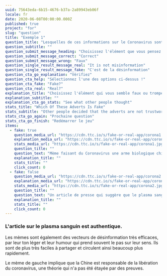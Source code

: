 ```yaml
---
uuid: 75643eda-6b15-4676-b37a-2a89943eb06f
locale: fr
date: 2020-06-08T00:00:00.000Z
published: true
project: "for"
slug: "question"
title: "Exemple 1"
question_title: "Lesquelles de ces informations sur le Coronavirus sont fausses?"
question_subtitle: ""
question_submit_message_heading: "Choisissez l'élément que vous pensez être faux ou trompeur"
question_submit_message_correct: "Correct"
question_submit_message_wrong: "Faux"
question_single_result_message_real: "It is not misinformation"
question_single_result_message_fake: "C'est de la désinformation"
question_cta_go_explanation: "Vérifiez"
question_cta_help: "Sélectionnez l'une des options ci-dessus !"
question_cta_fake: "Fake?"
question_cta_real: "Real?"
explanation_title: "Choisissez l'élément qui vous semble faux ou trompeur"
explanation_subtitle: ""
explanation_cta_go_stats: "See what other people thought"
stats_title: "Which Of These Adverts Is Fake"
stats_subtitle: "Other people decided that the adverts are not trustworthy"
stats_cta_go_again: "Prochaine question"
stats_cta_go_finish: "Redémarrer le jeu"
items:
  - fake: true
    question_media_url: "https://cdn.ttc.io/s/fake-or-real-app/corona1.jpg"
    explanation_media_url: "https://cdn.ttc.io/s/fake-or-real-app/corona1.jpg"
    stats_media_url: "https://cdn.ttc.io/s/fake-or-real-app/corona1.jpg"
    question_title: ""
    question_text: "Mème faisant du Coronavirus une arme biologique chinoise"
    explanation_title: ""
    stats_title: ""
    click_count: 0
  - fake: false
    question_media_url: "https://cdn.ttc.io/s/fake-or-real-app/corona2.jpg"
    explanation_media_url: "https://cdn.ttc.io/s/fake-or-real-app/corona2.jpg"
    stats_media_url: "https://cdn.ttc.io/s/fake-or-real-app/corona2.jpg"
    question_title: ""
    question_text: "Un article de presse qui suggère que le plasma sanguin pourrait aider à guérir le coronavirus"
    explanation_title: ""
    stats_title: ""
    click_count: 0
---
```


### L'article sur le plasma sanguin est authentique.

Les mèmes sont également des vecteurs de désinformation très efficaces, par leur ton léger et leur humour qui prend souvent le pas sur leur sens. Ils sont de plus très faciles à partager et circulent ainsi beaucoup plus rapidement.

Le mème de gauche implique que la Chine est responsable de la libération du coronavirus, une théorie qui n'a pas été étayée par des preuves.


